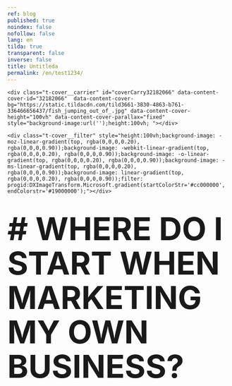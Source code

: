 ```yaml
---
ref: blog
published: true
noindex: false
nofollow: false
lang: en
tilda: true
transparent: false
inverse: false
title: Untitleda
permalink: /en/test1234/
---
```

<!--allrecords-->
<div id="allrecords" class="t-records" data-hook="blocks-collection-content-node" data-tilda-project-id="56887" data-tilda-page-id="1586638"  data-tilda-formskey="3456bc1d42b6e0b4ba4a29862ed779d7"  >

<div id="rec32182066" class="r t-rec" style=" " data-animationappear="off" data-record-type="274"   >
<!-- t255 -->
<!-- cover -->
	




<div class="t-cover" id="recorddiv32182066" bgimgfield="img" style="height:100vh; background-image:url('https://static.tildacdn.com/tild3661-3830-4863-b761-336466656437/-/resize/20x/fish_jumping_out_of_.jpg');" >

	<div class="t-cover__carrier" id="coverCarry32182066" data-content-cover-id="32182066"  data-content-cover-bg="https://static.tildacdn.com/tild3661-3830-4863-b761-336466656437/fish_jumping_out_of_.jpg" data-content-cover-height="100vh" data-content-cover-parallax="fixed"        style="background-image:url('');height:100vh; "></div>
      
    <div class="t-cover__filter" style="height:100vh;background-image: -moz-linear-gradient(top, rgba(0,0,0,0.20), rgba(0,0,0,0.90));background-image: -webkit-linear-gradient(top, rgba(0,0,0,0.20), rgba(0,0,0,0.90));background-image: -o-linear-gradient(top, rgba(0,0,0,0.20), rgba(0,0,0,0.90));background-image: -ms-linear-gradient(top, rgba(0,0,0,0.20), rgba(0,0,0,0.90));background-image: linear-gradient(top, rgba(0,0,0,0.20), rgba(0,0,0,0.90));filter: progid:DXImageTransform.Microsoft.gradient(startColorStr='#cc000000', endColorstr='#19000000');"></div>
  <div class="t255">
  <div class="t-container">
    <div class="t-width t-width_10 t255__mainblock">
        <div class="t-cover__wrapper t-valign_middle" style="height:100vh;"> 
          <div class="t255__wrapper" data-hook-content="covercontent">
                        <h1 class="t255__title t-title t-title_sm t-uppercase t-animate" data-animate-style="fadeinup" data-animate-group="yes" data-animate-order="1" style="text-transform:uppercase;" field="title"><div style="font-size:72px;line-height:78px;" data-customstyle="yes"># <strong>Where do I start when marketing my own business?</strong> <br /></div></h1>            <span class="space"></span>
          </div>
        </div>
        <div class="t255__userblock">
          <div class="t255__userblock-img t-bgimg t-animate" data-animate-style="fadeinup" data-animate-group="yes" data-animate-order="3" data-animate-delay="0.3" imgfield="img2" data-original="https://static.tildacdn.com/tild3637-3132-4230-b638-653137316461/Leo_profile.png" style="background-image: url('https://static.tildacdn.com/tild3637-3132-4230-b638-653137316461/-/resize/20x/Leo_profile.png');"></div>          <div class="t255__userblock-descr t-descr t-descr_xxs t-animate" data-animate-style="fadeinup" data-animate-group="yes" data-animate-order="4" data-animate-delay="0.3" field="title2">By <strong>Leo Gamayunov</strong><strong><br />President / COO at TTBA Group</strong><strong></strong></div>          <div class="t255__userblock-date t-descr t-descr_xxs t-animate" data-animate-style="fadeinup" data-animate-group="yes" data-animate-order="5" data-animate-delay="0.3" field="descr2">on October 25, 2017</div>        </div>
    </div>
  </div>
  </div>
  

</div>
    
</div>


<div id="rec32182068" class="r t-rec t-rec_pt_0 t-rec_pb_0" style="padding-top:0px;padding-bottom:0px; " data-animationappear="off" data-record-type="449"   >

<!-- T381 -->
<div id="nav32182068marker"></div>
<div id="nav32182068" class="t449   " data-navmarker="nav32182068marker" data-appearoffset="" data-hideoffset="">
    <div class="t449__wrapper ">
      <script type="text/javascript" src="//yastatic.net/share2/share.js" charset="utf-8"></script>
      <div class="t449__share_buttons ya-share2" data-direction="vertical" data-yashareL10n="en" data-services="facebook,twitter"></div>         
    </div>
</div>

</div>


<div id="rec32182070" class="r t-rec t-rec_pt_75 t-rec_pb_60" style="padding-top:75px;padding-bottom:60px;background-color:#ededed; "  data-record-type="127"   data-bg-color="#ededed">
<!-- T119 -->
<div class="t119">
	<div class="t-container ">
	  	<div class="t-col t-col_8 t-prefix_2">
			<div class="t119__preface t-descr t-opacity_70" style="opacity:0.70;" field="text"><div style="font-size:20px;text-align:left;" data-customstyle="yes"><strong></strong>Starting a business is never an easy task. Sooner or later, all business owners ask themselves the same question: <em>How do I make sales?</em> <br /><br />Of course, the first word that comes to mind is (drumroll)… Marketing. Unfortunately, the word marketing can be somewhat vague. <br /></div></div>
		</div>
	</div>
</div>
</div>


<div id="rec32182076" class="r t-rec t-rec_pt_0 t-rec_pb_15" style="padding-top:0px;padding-bottom:15px; "  data-record-type="223"   >
<!-- T195 -->
<div class="t195">
  <div class="t-container">
                
      <div class="t-col t-col_4 t-prefix_2">
        <div class="t195__text t-text t-text_md t-animate" data-animate-style="fadeinleft" data-animate-group="yes" data-animate-order="1" field="text"><div style="font-size:18px;" data-customstyle="yes"><br /><br />Today, business owners are faced with millions of different instruments and avenues for marketing. <br />   Between social media, search engine optimization, Google Adwords, retargeting, and email marketing, the prospect can become daunting. It can be hard to understand where each piece of the puzzle fits, and more importantly, when to place each piece.<br /><br />With marketing, it's easy to get lost in the noise.<br /><br />At TTBA Group, we believe the key to maximizing your ROI is structuring your marketing budget. Here's how we break down the process for our clients:<br /><strong style=""><br />1. Aim<br />2. Reach<br />3. Acquire<br />4. Warm<br />5. Sell</strong> <br /></div></div>
      </div>
          <div class="t-col t-col_4  t195__imgsection" itemscope itemtype="http://schema.org/ImageObject"><meta itemprop="image" content="https://static.tildacdn.com/tild3135-6533-4335-b831-303034353337/funnel_ttba01.png">        <img class="t195__img t-img t-animate" data-animate-style="fadeinright" data-animate-group="yes" data-animate-order="2" data-animate-delay="0.5" data-tu-max-width="1200" data-tu-max-height="1200" src="https://static.tildacdn.com/tild3135-6533-4335-b831-303034353337/-/empty/funnel_ttba01.png" data-original="https://static.tildacdn.com/tild3135-6533-4335-b831-303034353337/funnel_ttba01.png" imgfield="img"   /><br />        <div class="t195__sectitle t-descr" field="imgtitle" itemprop="name"></div>
        <div class="t195__secdescr t-descr" field="imgdescr" itemprop="description"></div>
      </div>
      </div>
</div>
</div>


<div id="rec32300352" class="r t-rec t-rec_pt_0 t-rec_pb_30" style="padding-top:0px;padding-bottom:30px; "  data-record-type="30"   >
<!-- T015 -->
<div class="t015">
  <div class="t-container t-align_center">
    <div class="t-col t-col_10 t-prefix_1">
            <div class="t015__title t-title t-title_lg" field="title" style="">Example: <br /></div>      <div class="t015__descr t-descr t-descr_xl" field="descr" style="">Let's explore this model. <br /> <br />Say you have a dentistry practice and you want to increase your sales. To boost traffic, you spend $1000 on Google AdWords for $10 per click. Your campaign directs one hundred potential customers to your website, and one converts into a purchase of services. <br /> <br />While this is a "successful" campaign, your profit margin on the job is only $700. What do you do now? <strong>Our funnel model can guide you to triple your profit margins: </strong><br /></div>    </div>
  </div>
</div>
</div>


<div id="rec32300336" class="r t-rec t-rec_pt_30 t-rec_pb_15" style="padding-top:30px;padding-bottom:15px; " data-animationappear="off" data-record-type="664"   >

<!-- T664-->
<div class="t664">
  <div class="t-container">
                            <div class="t664__col t-col t-col_8 t-prefix_2" >
        <div class="t664__wrapper" style=" border: 1px solid #eee;" itemscope itemtype="http://schema.org/Question">
          <div class="t664__question" >
            <div class="t664__question-name t-text t-text_sm" field="li_title__1480611048442" style=" " itemprop="name"><div style="color:#090909;" data-customstyle="yes"><strong>AIM:</strong></div></div>            <div class="t664__question-text t-text t-text_sm" field="li_text__1480611048442" style="" itemprop="text"><div style="color:#090909;" data-customstyle="yes"><strong>Be smart when choosing your audience. </strong><br /></div></div>          </div>
          <div class="t664__answer" itemprop="acceptedAnswer" itemscope itemtype="http://schema.org/Answer">
            <div class="t664__answer-name t-text t-text_sm" field="li_title2__1480611048442" style=" " itemprop="name">.</div>            <div class="t664__question-text t-text t-text_sm" field="li_text2__1480611048442" style=" " itemprop="text">Understand your potential customer. What are their key deciding factors when making a purchase? What's the first thing they do when they start searching for your product or service? <br /> <br />Design your campaign based on the buyer persona. Don't attempt to successfully hit everyone with the same message or approach approach. <br /></div>          </div>
        </div> 
      </div>
                              <div class="t664__col t-col t-col_8 t-prefix_2" >
        <div class="t664__wrapper" style=" border: 1px solid #eee;" itemscope itemtype="http://schema.org/Question">
          <div class="t664__question" >
            <div class="t664__question-name t-text t-text_sm" field="li_title__1480611044356" style=" " itemprop="name"><div style="color:#090909;" data-customstyle="yes"><strong>REACH: </strong><br /></div></div>            <div class="t664__question-text t-text t-text_sm" field="li_text__1480611044356" style="" itemprop="text"><div style="color:#090909;" data-customstyle="yes"><strong>Use the appropriate channels to reach specific demographics.</strong></div></div>          </div>
          <div class="t664__answer" itemprop="acceptedAnswer" itemscope itemtype="http://schema.org/Answer">
            <div class="t664__answer-name t-text t-text_sm" field="li_title2__1480611044356" style=" " itemprop="name">.</div>            <div class="t664__question-text t-text t-text_sm" field="li_text2__1480611044356" style=" " itemprop="text">For targeted marketing, we use Google AdWords, because most potential patients will search for a dentist using Google. <br /> <br />Understand what your patients are looking for, and design appealing ads that answer their questions in order to get the best click-through rate. <br /> <br />Select keywords that have cheaper costs-per-click (CPC). <br /> Confirm that your ad relevance score is 7+ to save on the CPC. <br /> Make sure your clicks are at $8.00 by targeting your key groups only on weekends, for example. In this case, you would have 125 clicks at $8.00. <br /></div>          </div>
        </div> 
      </div>
            </div>
</div>
</div>


<div id="rec32300648" class="r t-rec t-rec_pt_15 t-rec_pb_15" style="padding-top:15px;padding-bottom:15px; " data-animationappear="off" data-record-type="664"   >

<!-- T664-->
<div class="t664">
  <div class="t-container">
                            <div class="t664__col t-col t-col_8 t-prefix_2" >
        <div class="t664__wrapper" style=" border: 1px solid #eee;" itemscope itemtype="http://schema.org/Question">
          <div class="t664__question" >
            <div class="t664__question-name t-text t-text_sm" field="li_title__1480611048442" style=" " itemprop="name"><div style="color:#090909;" data-customstyle="yes"><strong>AQUIRE:</strong></div></div>            <div class="t664__question-text t-text t-text_sm" field="li_text__1480611048442" style="" itemprop="text"><div style="color:#090909;" data-customstyle="yes"><strong>Obtain your leads by various methods (phone number, email address, or retargeting cookie, to name a few). </strong><br /></div></div>          </div>
          <div class="t664__answer" itemprop="acceptedAnswer" itemscope itemtype="http://schema.org/Answer">
            <div class="t664__answer-name t-text t-text_sm" field="li_title2__1480611048442" style=" " itemprop="name">.</div>            <div class="t664__question-text t-text t-text_sm" field="li_text2__1480611048442" style=" " itemprop="text">Instead of sending 125 potential patients to your website, send them to an appealing landing page that promotes why they should choose your practice. Try including coupons for teeth whitening (or a complementary inexpensive service). <br /> <br />Collect email addresses and phone numbers in return for coupons and discounts. <br /> <br />Of the 125 potential patients that landed on your page, you're likely to receive thirty leads for individuals seeking teeth whitening services. <br /></div>          </div>
        </div> 
      </div>
                              <div class="t664__col t-col t-col_8 t-prefix_2" >
        <div class="t664__wrapper" style=" border: 1px solid #eee;" itemscope itemtype="http://schema.org/Question">
          <div class="t664__question" >
            <div class="t664__question-name t-text t-text_sm" field="li_title__1480611044356" style=" " itemprop="name"><div style="color:#090909;" data-customstyle="yes"><strong>WARM:</strong><br /></div></div>            <div class="t664__question-text t-text t-text_sm" field="li_text__1480611044356" style="" itemprop="text"><div style="color:#090909;" data-customstyle="yes"><strong>Warm your lead. Don't sell. Instead, educate. <br /></strong></div></div>          </div>
          <div class="t664__answer" itemprop="acceptedAnswer" itemscope itemtype="http://schema.org/Answer">
            <div class="t664__answer-name t-text t-text_sm" field="li_title2__1480611044356" style=" " itemprop="name">.</div>            <div class="t664__question-text t-text t-text_sm" field="li_text2__1480611044356" style=" " itemprop="text">Grow your retargeting audience by installing Facebook pixel on your landing page.<br /> <br /> Use behavior-based retargeting when running your ad campaigns on Facebook, Google, or any other ad services. <br /><br />When using Facebook, segment the visitors that reached your landing page. Highlight your expertise by sharing "knowledge" videos or blog posts. Give them the opportunity to understand your value over the competition. <br /><br /> Your goal is to be memorable enough that they contact you when they need a dentist. <br /><br /> Don't let your leads go cold. Follow up with them in three days and invite them for a discounted service or a free consultation. <br /></div>          </div>
        </div> 
      </div>
            </div>
</div>
</div>


<div id="rec32302116" class="r t-rec t-rec_pt_15 t-rec_pb_60" style="padding-top:15px;padding-bottom:60px; " data-animationappear="off" data-record-type="664"   >

<!-- T664-->
<div class="t664">
  <div class="t-container">
                            <div class="t664__col t-col t-col_8 t-prefix_2" >
        <div class="t664__wrapper" style=" border: 1px solid #eee;" itemscope itemtype="http://schema.org/Question">
          <div class="t664__question" >
            <div class="t664__question-name t-text t-text_sm" field="li_title__1480611048442" style=" " itemprop="name"><div style="color:#090909;" data-customstyle="yes"><strong>SELL:</strong></div></div>            <div class="t664__question-text t-text t-text_sm" field="li_text__1480611048442" style="" itemprop="text"><div style="color:#090909;" data-customstyle="yes"><strong>Convert your leads to sales. </strong><br /></div></div>          </div>
          <div class="t664__answer" itemprop="acceptedAnswer" itemscope itemtype="http://schema.org/Answer">
            <div class="t664__answer-name t-text t-text_sm" field="li_title2__1480611048442" style=" " itemprop="name">.</div>            <div class="t664__question-text t-text t-text_sm" field="li_text2__1480611048442" style=" " itemprop="text">Similar to your previous metrics, you convert one potential client into a paid service. <br /><br /> From your thirty leads, three individuals have agreed to receive discounted services, and three have scheduled appointments for a free consultation. <br /><br /> Of the three consultations, one is converted to a complementary cleaning through in-person upselling. Remember, the complementary services reflect the value of your practice. (Read more about <a href="https://ttbagroup.com/en/the-story-of-a-silly-business-owner/" style="color:#6d5cdb !important;border-bottom-color: #6d5cdb;">why you need to always put your product first.</a>) <br /></div>          </div>
        </div> 
      </div>
            </div>
</div>
</div>


<div id="rec32182082" class="r t-rec t-rec_pt_0 t-rec_pb_0" style="padding-top:0px;padding-bottom:0px; "  data-record-type="179"   >
<!-- cover -->
	




<div class="t-cover" id="recorddiv32182082" bgimgfield="img" style="height:90vh; background-image:url('https://static.tildacdn.com/tild6462-6239-4336-a638-663662653038/-/resize/20x/latestcb201501141402.jpg');" >

	<div class="t-cover__carrier" id="coverCarry32182082" data-content-cover-id="32182082"  data-content-cover-bg="https://static.tildacdn.com/tild6462-6239-4336-a638-663662653038/latestcb201501141402.jpg" data-content-cover-height="90vh" data-content-cover-parallax="fixed"        style="background-image:url('');height:90vh; "></div>
      
    <div class="t-cover__filter" style="height:90vh;background-image: -moz-linear-gradient(top, rgba(0,0,0,0.80), rgba(0,0,0,0.70));background-image: -webkit-linear-gradient(top, rgba(0,0,0,0.80), rgba(0,0,0,0.70));background-image: -o-linear-gradient(top, rgba(0,0,0,0.80), rgba(0,0,0,0.70));background-image: -ms-linear-gradient(top, rgba(0,0,0,0.80), rgba(0,0,0,0.70));background-image: linear-gradient(top, rgba(0,0,0,0.80), rgba(0,0,0,0.70));filter: progid:DXImageTransform.Microsoft.gradient(startColorStr='#33000000', endColorstr='#4c000000');"></div>

<!-- T164 -->
<div class="t164">
	<div class="t-container">
		<div class="t-cover__wrapper t-valign_middle" style="height:90vh;">      
          <div class="t-col t-col_8 t-prefix_2 t-align_left">
            <div data-hook-content="covercontent">
            <div class="t164__wrapper">
	          	          	          <div class="t164__descr t-descr t-descr_xxxl" field="descr"><div style="font-size:42px;" data-customstyle="yes">The results:<br /></div></div>	          <div class="t164__text t-text t-text_md" field="text"><div style="font-size:18px;" data-customstyle="yes">Before you optimized your marketing budget, you converted one sale for a $700 profit. <br /> After using the funnel method, you have tripled your revenue from the same 100 clicks. One sale ($700), three discounted complementary sales ($900 or $300 x 3), and one full complementary sale ($500) has increased your profit margin by 300%. <br /> <br />This example shows how much you can accomplish with your $1000 marketing investment simply by utilizing every channel of the funnel effectively. <br /><br />1. Map your actions accordingly and follow these steps to jumpstart your marketing campaign: <br /><br />2. Build your funnel by considering the bigger picture for your business. <br /> Pick your battle. Analyze and prioritize your marketing goals. (Do you want to obtain leads, focus on awareness, or launch a warming campaign?) <br /><br />3. Convert your goals into measurable campaigns with an action plan. (Integrate a discounted "tripwire" offer on your landing page, as an example.) <br /><br />4. Develop a system to track the success of your campaigns. (A simple yes/no is already useful). <br /></div></div>            </div>
            </div>
          </div>
		</div>
	</div>
</div>

  

</div>
    
</div>


<div id="rec32182084" class="r t-rec t-rec_pt_60 t-rec_pb_15" style="padding-top:60px;padding-bottom:15px;background-color:#ffffff; "  data-record-type="184"   data-bg-color="#ffffff">
<!-- T169 -->
<div class="t169">
  <div class="t-container_100">
    <div class="t-row">
      <div class="t-col_100">
        <div class="t169__text t-title" field="text"><div style="font-size:30px;line-height:40px;text-align:center;color:#444444;" data-customstyle="yes"><span style="font-weight: 300;">I hope you've found this article helpful. I'd love to hear your thoughts and comments.<br />You can always contact me directly at <span style="color: rgb(104, 97, 238);">leo@ttbagroup.com</span>. <br /> <br />Good luck! </span><br /></div></div>
      </div>
    </div>
  </div>
</div>
</div>


<div id="rec32182094" class="r t-rec" style=" " data-animationappear="off" data-record-type="330"   >

<style>
#rec32182094 input::-webkit-input-placeholder {color:#000000; opacity: 0.5;}
#rec32182094 input::-moz-placeholder          {color:#000000; opacity: 0.5;}
#rec32182094 input:-moz-placeholder           {color:#000000; opacity: 0.5;}
#rec32182094 input:-ms-input-placeholder      {color:#000000; opacity: 0.5;}          
#rec32182094 textarea::-webkit-input-placeholder {color:#000000; opacity: 0.5;}
#rec32182094 textarea::-moz-placeholder          {color:#000000; opacity: 0.5;}
#rec32182094 textarea:-moz-placeholder           {color:#000000; opacity: 0.5;}
#rec32182094 textarea:-ms-input-placeholder      {color:#000000; opacity: 0.5;}                    
</style>
<div class="t330">
  <div class="t-popup" data-tooltip-hook="#GrowMyBusiness" >
    <div class="t-popup__close">
      <div class="t-popup__close-wrapper">
      <svg class="t-popup__close-icon" width="23px" height="23px" viewBox="0 0 23 23" version="1.1" xmlns="http://www.w3.org/2000/svg" xmlns:xlink="http://www.w3.org/1999/xlink">
        <g stroke="none" stroke-width="1" fill="#fff" fill-rule="evenodd">
          <rect transform="translate(11.313708, 11.313708) rotate(-45.000000) translate(-11.313708, -11.313708) " x="10.3137085" y="-3.6862915" width="2" height="30"></rect>
          <rect transform="translate(11.313708, 11.313708) rotate(-315.000000) translate(-11.313708, -11.313708) " x="10.3137085" y="-3.6862915" width="2" height="30"></rect>
        </g>
      </svg>
      </div>  
    </div>
    <div class="t-popup__container t-width t-width_6">
        <img class="t330__img t-img" src="https://static.tildacdn.com/tild6632-6531-4531-a564-626639616530/-/empty/ttba_moto.jpg" data-original="https://static.tildacdn.com/tild6632-6531-4531-a564-626639616530/ttba_moto.jpg" imgfield="img" >        <div class="t330__wrapper t-align_center" style=";">
          <div class="t330__title t-title t-title_xxs"><div style="font-size:16px;" data-customstyle="yes"><span style="font-weight: 400;">We always respond in less than 4 hours.<br /><br /></span></div></div>                    <form id="form32182094" name='form32182094' role="form" action='https://forms.tildacdn.com/procces/' method='POST' data-formactiontype="2" data-inputbox=".t330__blockinput"  data-success-url="https://ttbagroup.com/en/request-submitted" class="js-form-proccess " data-tilda-captchakey="">                                        
                                                                  <input type="hidden" name="formservices[]" value="67787a8c45c4f24353fc05cdd55eaa8d" class="js-formaction-services">
                                                      
                                                                                  <div>
                          <div class="js-successbox t330__blockinput-success t-text t-text_xs" style="display:none;">
                                                            Thank You! Your request has been submitted.
                                                      </div>                
                        </div>
                        <div class="t330__input-wrapper">
                                                                              <div class="t330__blockinput">
                              <input type="text" name="email" class="t330__input t-input js-tilda-rule " value="" placeholder="Your Name"  onfocus="this.placeholder = ''" onblur="this.placeholder = 'Your Name'" data-tilda-req="1" data-tilda-rule="email" style="color:#000000; border:1px solid #c9c9c9; background-color:#ffffff; border-radius: 5px; -moz-border-radius: 5px; -webkit-border-radius: 5px;">
                          </div>
                                                                                                        <div class="t330__blockinput">
                              <input type="text" name="name" class="t330__input t-input js-tilda-rule " value="" placeholder="Your Email"  onfocus="this.placeholder = ''" onblur="this.placeholder = 'Your Email'" data-tilda-req="1" data-tilda-rule="none" style="color:#000000; border:1px solid #c9c9c9; background-color:#ffffff; border-radius: 5px; -moz-border-radius: 5px; -webkit-border-radius: 5px;">
                          </div>                
                                                                                                        <div class="t330__blockinput">
                              <input type="text" name="phone" class="t330__input t-input js-tilda-rule " value="" placeholder="Your Phone Number"  onfocus="this.placeholder = ''" onblur="this.placeholder = 'Your Phone Number'" data-tilda-req="1" data-tilda-rule="phone" style="color:#000000; border:1px solid #c9c9c9; background-color:#ffffff; border-radius: 5px; -moz-border-radius: 5px; -webkit-border-radius: 5px;">
                          </div>                                
                                                      
                          
                                                      
                                                                              <div class="t330__blockinput">
                              <textarea name="Whatdoyouwanttodiscuss" class="t330__input t-input js-tilda-rule " placeholder="What do you want to discuss?"  onfocus="this.placeholder = ''" onblur="this.placeholder = 'What do you want to discuss?'"  style="color:#000000; border:1px solid #c9c9c9; background-color:#ffffff; border-radius: 5px; -moz-border-radius: 5px; -webkit-border-radius: 5px;height:68px" rows="2"></textarea>
                          </div>
                                                    <div class="js-errorbox-all t330__blockinput-errorbox" style="display:none;">
                              <div class="t330__blockinput-errors-text t-text t-text_xs">
                                  <p class="t330__blockinput-errors-item js-rule-error js-rule-error-all"></p>
                        		<p class="t330__blockinput-errors-item js-rule-error js-rule-error-req">Required field</p>
                        		<p class="t330__blockinput-errors-item js-rule-error js-rule-error-email">Please correct e-mail address</p>
                        		<p class="t330__blockinput-errors-item js-rule-error js-rule-error-name">Name Wrong. Correct please</p>
                        		<p class="t330__blockinput-errors-item js-rule-error js-rule-error-phone">Please correct phone number</p>
                        		<p class="t330__blockinput-errors-item js-rule-error js-rule-error-string">Please enter letter, number or punctuation symbols.</p>
                              </div>
                          </div>
                            
                          <div class="t330__blockbutton">
                              <button type="submit" class="t330__submit t-submit" style="color:#ffffff;background-color:#ed4b3a;border-radius:5px; -moz-border-radius:5px; -webkit-border-radius:5px;">SEND</button>                          </div>
                         </div> 
          </form>                          
        </div>
      </div>
    </div>
</div>
                            
<style>
@media screen and (max-width: 560px) {
  #rec32182094 .t-popup__container {
    background-color: #fff !important;
  }
}
</style>                            

<script type="text/javascript">
$(document).ready(function(){
  setTimeout(function(){
    t330_initPopup('32182094');
  }, 500);
});
</script>  

                          
</div>


<div id="rec32182096" class="r t-rec t-rec_pt_45 t-rec_pb_45" style="padding-top:45px;padding-bottom:45px; "  data-record-type="132"   >
<div class="t-container_100">
	<div style="position: relative; right: 50%; float: right;">
		<div style="position: relative; z-index: 1; right: -50%;">
			<div style="display: table;">
			<div style="display:table-row; width:auto; clear:both;">
			
						<div id="fb-root"></div>
			
			<script>(function(d, s, id) {
			  var js, fjs = d.getElementsByTagName(s)[0];
			  if (d.getElementById(id)) return;
			  js = d.createElement(s); js.id = id;
			  js.src = "//connect.facebook.net/en_En/sdk.js#xfbml=1&appId=257953674358265&version=v2.0";
			  fjs.parentNode.insertBefore(js, fjs);
			}(document, 'script', 'facebook-jssdk'));</script>
						
						
						<div style="border:0px solid;height:25px; float:left; display:table-column; padding-left:10px; padding-top:4px;">
			<div class="fb-like" data-layout="button_count" data-action="like" data-show-faces="false" data-share="false"></div>
			</div>
			              
						<div style="border:0px solid;height:25px; float:left; display:table-column; padding-left:10px; padding-top:4px;">
			<div class="fb-share-button" data-type="button_count"></div>
			</div>
									
			
			              
            
						<div style="float:left; width:80px; display:table-column; height:25px; border:0px solid; padding-left:10px; padding-top:4px;">
			<a href="https://twitter.com/share" class="twitter-share-button" data-text="Where do I start when marketing my own business? TTBA ">Tweet</a>
			<script>!function(d,s,id){var js,fjs=d.getElementsByTagName(s)[0],p=/^http:/.test(d.location)?'http':'https';if(!d.getElementById(id)){js=d.createElement(s);js.id=id;js.src=p+'://platform.twitter.com/widgets.js';fjs.parentNode.insertBefore(js,fjs);}}(document, 'script', 'twitter-wjs');</script>
			</div>
			              
			</div>
			</div>
		</div>
	</div>
</div>  
</div>


<div id="rec32182098" class="r t-rec t-rec_pt_0 t-rec_pb_0" style="padding-top:0px;padding-bottom:0px; " data-animationappear="off" data-record-type="307"   >
<!-- t278 -->
<!-- cover -->
	




<div class="t-cover" id="recorddiv32182098" bgimgfield="img" style="height:100vh; background-image:url('https://static.tildacdn.com/tild6432-6139-4635-a466-633539363738/-/resize/20x/mtlcityview.jpg');" >

	<div class="t-cover__carrier" id="coverCarry32182098" data-content-cover-id="32182098"  data-content-cover-bg="https://static.tildacdn.com/tild6432-6139-4635-a466-633539363738/mtlcityview.jpg" data-content-cover-height="100vh" data-content-cover-parallax="fixed"        style="background-image:url('');height:100vh; "></div>
      
    <div class="t-cover__filter" style="height:100vh;background-image: -moz-linear-gradient(top, rgba(46,46,46,0.80), rgba(46,46,46,0.80));background-image: -webkit-linear-gradient(top, rgba(46,46,46,0.80), rgba(46,46,46,0.80));background-image: -o-linear-gradient(top, rgba(46,46,46,0.80), rgba(46,46,46,0.80));background-image: -ms-linear-gradient(top, rgba(46,46,46,0.80), rgba(46,46,46,0.80));background-image: linear-gradient(top, rgba(46,46,46,0.80), rgba(46,46,46,0.80));filter: progid:DXImageTransform.Microsoft.gradient(startColorStr='#332e2e2e', endColorstr='#332e2e2e');"></div>
  <div class="t278">
  <div class="t-container ">
    <div class="t-width t-width_6 t278__mainblock">
      <div class="t-cover__wrapper t-valign_middle" style="height:100vh;"> 
        <div class="t278__mainwrapper" data-hook-content="covercontent">
          <div class="t278__title t-title t-title_xs" field="title">Receive marketing and sales insights right in your Inbox.</div>          <div class="t278__descr t-descr t-descr_md" field="descr">We promise we will never spam you.</div>          <form id="form32182098" name='form32182098' role="form" action='https://forms.tildacdn.com/procces/' method='POST' data-formactiontype="2"  data-inputbox=".t278__blockinput"   class="js-form-proccess " data-tilda-captchakey="">                                  
                                                <input type="hidden" name="formservices[]" value="67787a8c45c4f24353fc05cdd55eaa8d" class="js-formaction-services">
                            
                            <div style="position: absolute; left: -5000px;"><input type="text" name="tspecomment" tabindex="-1" value=""></div>
                      
          
                <div class="t278__input-mainblock t-width t-width_6">
          
                  <div class="t278__allert-wrapper">
                    <div class="t278__blockinput-success js-successbox" style="display:none;">
                        <div class="t278__success-icon">
                          <svg width="50px" height="50px" viewBox="0 0 50 50">
                            <g stroke="none" stroke-width="1" fill="none" fill-rule="evenodd">
                              <g fill="#FFFFFF">
                                <path d="M25.0982353,49.2829412 C11.5294118,49.2829412 0.490588235,38.2435294 0.490588235,24.6752941 C0.490588235,11.1064706 11.53,0.0670588235 25.0982353,0.0670588235 C38.6664706,0.0670588235 49.7058824,11.1064706 49.7058824,24.6752941 C49.7058824,38.2441176 38.6664706,49.2829412 25.0982353,49.2829412 L25.0982353,49.2829412 Z M25.0982353,1.83176471 C12.5023529,1.83176471 2.25529412,12.0794118 2.25529412,24.6752941 C2.25529412,37.2705882 12.5023529,47.5182353 25.0982353,47.5182353 C37.6941176,47.5182353 47.9411765,37.2705882 47.9411765,24.6752941 C47.9411765,12.0794118 37.6941176,1.83176471 25.0982353,1.83176471 L25.0982353,1.83176471 Z"></path>
                                <path d="M22.8435294,30.5305882 L18.3958824,26.0829412 C18.0511765,25.7382353 18.0511765,25.18 18.3958824,24.8352941 C18.7405882,24.4905882 19.2988235,24.4905882 19.6435294,24.8352941 L22.8429412,28.0347059 L31.7282353,19.1488235 C32.0729412,18.8041176 32.6311765,18.8041176 32.9758824,19.1488235 C33.3205882,19.4935294 33.3205882,20.0517647 32.9758824,20.3964706 L22.8435294,30.5305882 L22.8435294,30.5305882 Z"></path>
                              </g>
                            </g>
                          </svg>
                        </div>
                        <div class="t278__success-message t-descr t-descr_lg">Your data has been submitted. Thank you!</div>
                    </div>
                  </div>
                  
                  <div class="t278__wrapper">
                                        <div class="t278__blockinput">
                        <input type="text" name="EMAIL" class="t278__input t-input js-tilda-rule " value="" placeholder="Your e-mail" data-tilda-req="1" data-tilda-rule="email" style="color:#000000;  background-color:#ffffff; border-radius: 4px; -moz-border-radius: 4px; -webkit-border-radius: 4px;">
                    </div>
                                                                                <div class="t278__blockinput">
                        <input type="text" name="name" class="t278__input t-input js-tilda-rule " value="" placeholder="Name" data-tilda-req="1" data-tilda-rule="none" style="color:#000000;  background-color:#ffffff; border-radius: 4px; -moz-border-radius: 4px; -webkit-border-radius: 4px;">
                    </div>
                                                            
                                                            
                     
                    <div class="t278__blockinput-errorbox js-errorbox-all" style="display:none;">
                        <div class="t278__blockinput-errors-text t-descr t-descr_xs">
                            <p class="t278__blockinput-errors-item js-rule-error js-rule-error-all"></p>
                        	<p class="t278__blockinput-errors-item js-rule-error js-rule-error-req">Required field</p>
                        	<p class="t278__blockinput-errors-item js-rule-error js-rule-error-email">Please correct e-mail address</p>
                        	<p class="t278__blockinput-errors-item js-rule-error js-rule-error-name">Name Wrong. Correct please</p>
                        	<p class="t278__blockinput-errors-item js-rule-error js-rule-error-phone">Please correct phone number</p>
                        	<p class="t278__blockinput-errors-item js-rule-error js-rule-error-string">Please enter letter, number or punctuation symbols.</p>
                        </div>
                    </div>
                    
                    <div class="t278__blockbutton">
                                                  <button type="submit" class="t-submit" style="color:#ffffff;background-color:#ed4b3a;border-radius:7px; -moz-border-radius:7px; -webkit-border-radius:7px;">SEND ME ONLY INTERESTING CONTENT</button>
                                            </div>
                  </div>
              </div>  
        </form>		                      
        </div>
      </div>
    </div>
  </div>
  </div>
<style>
#rec32182098 input::-webkit-input-placeholder {color:#000000; opacity: 0.5;}
#rec32182098 input::-moz-placeholder          {color:#000000; opacity: 0.5;}
#rec32182098 input:-moz-placeholder           {color:#000000; opacity: 0.5;}
#rec32182098 input:-ms-input-placeholder      {color:#000000; opacity: 0.5;}          
#rec32182098 textarea::-webkit-input-placeholder {color:#000000; opacity: 0.5;}
#rec32182098 textarea::-moz-placeholder          {color:#000000; opacity: 0.5;}
#rec32182098 textarea:-moz-placeholder           {color:#000000; opacity: 0.5;}
#rec32182098 textarea:-ms-input-placeholder      {color:#000000; opacity: 0.5;}                    
</style>
  

</div>
                                            
        
 
</div>

</div>
<!--/allrecords-->
